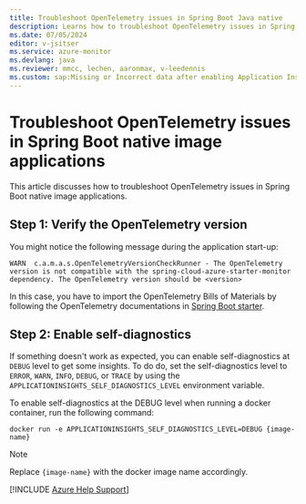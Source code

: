 ```yaml
---
title: Troubleshoot OpenTelemetry issues in Spring Boot Java native
description: Learns how to troubleshoot OpenTelemetry issues in Spring Boot Java native image applications.
ms.date: 07/05/2024
editor: v-jsitser
ms.service: azure-monitor
ms.devlang: java
ms.reviewer: mmcc, lechen, aaronmax, v-leedennis
ms.custom: sap:Missing or Incorrect data after enabling Application Insights in Azure Portal
---
```

# Troubleshoot OpenTelemetry issues in Spring Boot native image applications

This article discusses how to troubleshoot OpenTelemetry issues in Spring Boot native image applications.

## Step 1: Verify the OpenTelemetry version

You might notice the following message during the application start-up:

```output
WARN  c.a.m.a.s.OpenTelemetryVersionCheckRunner - The OpenTelemetry version is not compatible with the spring-cloud-azure-starter-monitor dependency. The OpenTelemetry version should be <version>
```

In this case, you have to import the OpenTelemetry Bills of Materials
by following the OpenTelemetry documentations in [Spring Boot starter](https://opentelemetry.io/docs/zero-code/java/spring-boot-starter/getting-started/).

## Step 2: Enable self-diagnostics

If something doesn't work as expected, you can enable self-diagnostics at `DEBUG` level to get some insights. To do do, set the self-diagnostics level to `ERROR`, `WARN`, `INFO`, `DEBUG`, or `TRACE` by using the `APPLICATIONINSIGHTS_SELF_DIAGNOSTICS_LEVEL` environment variable.

To enable self-diagnostics at the DEBUG level when running a docker container, run the following command:

```console
docker run -e APPLICATIONINSIGHTS_SELF_DIAGNOSTICS_LEVEL=DEBUG {image-name}
```

> [!NOTE]
> Replace `{image-name}` with the docker image name accordingly.

[!INCLUDE [Azure Help Support](../../../../includes/azure-help-support.md)]
